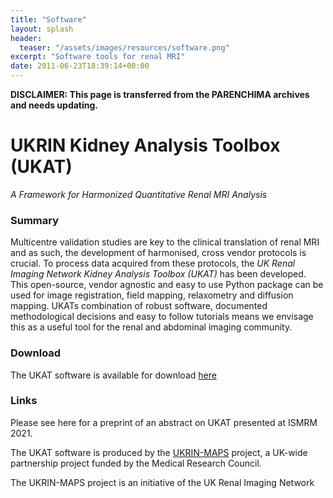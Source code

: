 ```yaml
---
title: "Software"
layout: splash
header:
  teaser: "/assets/images/resources/software.png"
excerpt: "Software tools for renal MRI"
date: 2011-06-23T18:39:14+00:00
---
```


**DISCLAIMER: This page is transferred from the PARENCHIMA archives and needs updating.**

# UKRIN Kidney Analysis Toolbox (UKAT)

*A Framework for Harmonized Quantitative Renal MRI Analysis*


### Summary

Multicentre validation studies are key to the clinical translation of renal MRI and as such, the development of harmonised, cross vendor protocols is crucial.  To process data acquired from these protocols, the *UK Renal Imaging Network Kidney Analysis Toolbox (UKAT)* has been developed. This open-source, vendor agnostic and easy to use Python package can be used for image registration, field mapping, relaxometry and diffusion mapping.  UKATs combination of robust software, documented methodological decisions and easy to follow tutorials means we envisage this as a useful tool for the renal and abdominal imaging community.

### Download

The UKAT software is available for download [here](https://github.com/UKRIN-MAPS/ukat)

### Links

Please see here for a preprint of an abstract on UKAT presented at ISMRM 2021.

The UKAT software is produced by the [UKRIN-MAPS](https://www.nottingham.ac.uk/research/groups/spmic/research/uk-renal-imaging-network/ukrin-maps.aspx) project, a UK-wide partnership project funded by the Medical Research Council.

The UKRIN-MAPS project is an initiative of the UK Renal Imaging Network